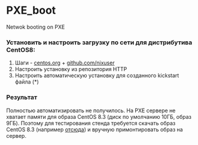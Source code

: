 # PXE_boot
Netwok booting on PXE


### Установить и настроить загрузку по сети для дистрибутива CentOS8:

1. Шаги - [centos.org](https://docs.centos.org/en-US/8-docs/advanced-install/assembly_preparing-for-a-network-install) + [github.com/nixuser](https://github.com/nixuser/virtlab/tree/main/centos_pxe)
2. Настроить установку из репозитория HTTP
3. Настроить автоматическую установку для созданного kickstart файла (*)

### Результат 
Полностью автоматизировать не получилось. На PXE сервере не хватает памяти для образа CentOS 8.3 (диск по умолчанию 10ГБ, образ 9ГБ).
Поэтому для тестирования стенда требуется скачать образ CentOS 8.3 (например [отсюда](http://ftp.mgts.by/pub/CentOS/8.3.2011/isos/x86_64/CentOS-8.3.2011-x86_64-dvd1.iso)) и вручную примонтировать образ на сервер. 
